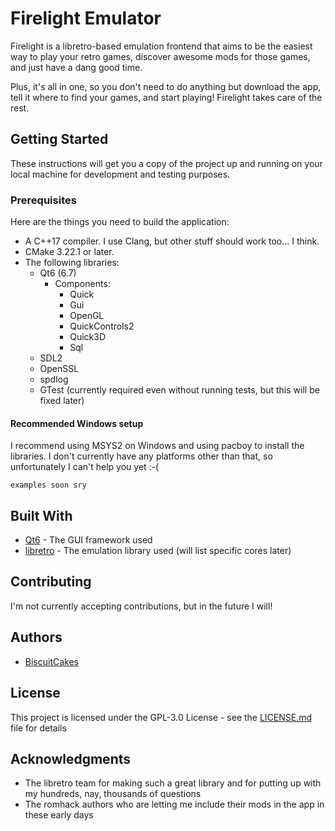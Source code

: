 # Firelight Emulator

Firelight is a libretro-based emulation frontend that aims to be the easiest way to play your retro games, discover
awesome mods for those games, and just have a dang good time.

Plus, it's all in one, so you don't need to do anything but download the app, tell it where to find your games, and
start playing! Firelight takes care of the rest.

## Getting Started

These instructions will get you a copy of the project up and running on your local machine for development and testing
purposes.

### Prerequisites

Here are the things you need to build the application:

- A C++17 compiler. I use Clang, but other stuff should work too... I think.
- CMake 3.22.1 or later.
- The following libraries:
    - Qt6 (6.7)
        - Components:
            - Quick
            - Gui
            - OpenGL
            - QuickControls2
            - Quick3D
            - Sql
    - SDL2
    - OpenSSL
    - spdlog
    - GTest (currently required even without running tests, but this will be fixed later)

#### Recommended Windows setup

I recommend using MSYS2 on Windows and using pacboy to install the libraries. I don't currently have any platforms
other than that, so unfortunately I can't help you yet :-(

```
examples soon sry
```

[//]: # (### Installing)

[//]: # ()

[//]: # (A step by step series of examples that tell you how to get a development env running)

[//]: # ()

[//]: # (Say what the step will be)

[//]: # ()

[//]: # (```)

[//]: # (Give the example)

[//]: # (```)

[//]: # ()

[//]: # (And repeat)

[//]: # ()

[//]: # (```)

[//]: # (until finished)

[//]: # (```)

[//]: # ()

[//]: # (End with an example of getting some data out of the system or using it for a little demo)

[//]: # ()

[//]: # (## Running the tests)

[//]: # ()

[//]: # (Explain how to run the automated tests for this system)

[//]: # ()

[//]: # (### Break down into end to end tests)

[//]: # ()

[//]: # (Explain what these tests test and why)

[//]: # ()

[//]: # (```)

[//]: # (Give an example)

[//]: # (```)

[//]: # ()

[//]: # (### And coding style tests)

[//]: # ()

[//]: # (Explain what these tests test and why)

[//]: # ()

[//]: # (```)

[//]: # (Give an example)

[//]: # (```)

[//]: # ()

[//]: # (## Deployment)

[//]: # ()

[//]: # (Add additional notes about how to deploy this on a live system)

## Built With

* [Qt6](https://contribute.qt-project.org/) - The GUI framework used
* [libretro](https://github.com/libretro) - The emulation library used (will list specific cores later)

## Contributing

I'm not currently accepting contributions, but in the future I will!

[//]: # (Please read [CONTRIBUTING.md]&#40;https://gist.github.com/PurpleBooth/b24679402957c63ec426&#41; to see the process for)

[//]: # (submitting pull requests.)

[//]: # (## Versioning)

[//]: # ()

[//]: # (We use [SemVer]&#40;http://semver.org/&#41; for versioning. For the versions available, see)

[//]: # (the [tags on this repository]&#40;https://github.com/your/project/tags&#41;.)

## Authors

* [BiscuitCakes](https://github.com/biscuitcakes)

[//]: # (See also the list of [contributors]&#40;https://github.com/your/project/contributors&#41; who participated in this project.)

## License

This project is licensed under the GPL-3.0 License - see the [LICENSE.md](LICENSE.md) file for details

## Acknowledgments

* The libretro team for making such a great library and for putting up with my hundreds, nay, thousands of questions
* The romhack authors who are letting me include their mods in the app in these early days

[//]: # (### Installation on Windows)

[//]: # ()

[//]: # (1. Download and install [MSYS2]&#40;Download and install MSYS2: https://github.com/msys2/msys2-installer/releases&#41;)

[//]: # (2. Open a MSYS2 terminal and run the following commands:)

[//]: # (    * pacman -S mingw-w64-x86_64-qt6 &#40;hit enter for all&#41;)

[//]: # (    * pacman -S mingw-w64-x86_64-SDL2)

[//]: # (    * pacman -S mingw-w64-x86_64-openssl)

[//]: # (    * pacman -S mingw-w64-x86_64-glew)

[//]: # (    * pacman -S mingw-w64-x86_64-freetype)

[//]: # (    * pacman -S mingw-w64-x86_64-gtest)

[//]: # (    * pacman -S mingw-w64-x86_64-cmake)

[//]: # (    * pacman -S mingw-w64-x86_64-gcc)

[//]: # (    * pacman -S make gettext base-devel)

[//]: # (    * pacman -S mingw-w64-x86_64-make)

[//]: # (    * pacman -S mingw-w64-x86_64-spdlog)

[//]: # (3. Go to your MSYS2 bin folder and copy mingw32-make.exe as make.exe)

[//]: # (4. Add the MSYS2 directory to the PATH environment variable in Windows &#40;mine was C:\msys64\mingw64\bin&#41;)

[//]: # (5. Make a folder called build in the root directory of the project)

[//]: # (6. Open a Linux Shell and run the following commands &#40;start in the build directory&#41;)

[//]: # (    * apt install cmake)

[//]: # (    * apt install make)

[//]: # (    * cmake -G "MinGW Makefiles" ..)

[//]: # (    * make)